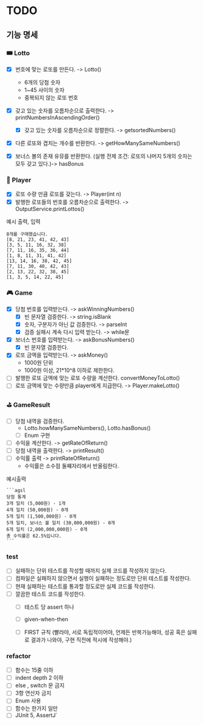 # TODO

## **기능 명세**

### 🎟️ Lotto

- [x] 번호에 맞는 로또를 만든다. -> Lotto()
  - 6개의 당첨 숫자
  - 1~45 사이의 숫자
  - 중복되지 않는 로또 번호

- [x] 갖고 있는 숫자를 오름차순으로 출력한다. -> printNumbersInAscendingOrder()
  - [x] 갖고 있는 숫자를 오름차순으로 정렬한다. -> getsortedNumbers()

- [x] 다른 로또와 겹치는 개수를 반환한다. -> getHowManySameNumbers()
- [x] 보너스 볼의 존재 유뮤를 반환한다. (실행 전제 조건: 로또의 나머지 5개의 숫자는 모두 갖고 있다.)-> hasBonus


### 🤑 Player
- [x] 로또 수량 만큼 로또를 갖는다. -> Player(int n)
- [x] 발행한 로또들의 번호를 오름차순으로 출력한다. -> OutputService.printLottos()

예시 출력, 입력
```
8개를 구매했습니다.
[8, 21, 23, 41, 42, 43] 
[3, 5, 11, 16, 32, 38] 
[7, 11, 16, 35, 36, 44] 
[1, 8, 11, 31, 41, 42] 
[13, 14, 16, 38, 42, 45] 
[7, 11, 30, 40, 42, 43] 
[2, 13, 22, 32, 38, 45] 
[1, 3, 5, 14, 22, 45]

```

### 🎮 Game
- [x] 당첨 번호를 입력받는다.  -> askWinningNumbers()
    - [x] 빈 문자열 검증한다. -> string.isBlank
    - [x] 숫자, 구분자가 아닌 값 검증한다. -> parseInt 
    - [x] 검증 실패시 계속 다시 입력 받는다. -> while문
- [x] 보너스 번호를 입력받는다. -> askBonusNumbers()
    - [x] 빈 문자열 검증한다.
- [x]  로또 금액을 입력받는다. -> askMoney()
   - 1000원 단위
   - 1000원 이상, 21*10^8 이하로 제한한다.
- [ ] 발행한 로또 금액에 맞는 로또 수량을 계산한다. convertMoneyToLotto()
- [ ] 로또 금액에 맞는 수량만큼 player에게 지급한다. -> Player.makeLotto()

### ⛳️  GameResult
- [ ]  당첨 내역을 검증한다.
   - Lotto.howManySameNumbers(), Lotto.hasBonus()
   - [ ] Enum 구현
- [ ] 수익을 계산한다. ->  getRateOfReturn() 
- [ ]  당첨 내역을 출력한다. -> printResult()
  - [ ] 수익률 출력 -> printRateOfReturn() 
      - 수익률은 소수점 둘쨰자리에서 반올림한다.

예시출력

    ```agsl
    당첨 통계
    3개 일치 (5,000원) - 1개
    4개 일치 (50,000원) - 0개
    5개 일치 (1,500,000원) - 0개
    5개 일치, 보너스 볼 일치 (30,000,000원) - 0개
    6개 일치 (2,000,000,000원) - 0개
    총 수익률은 62.5%입니다.
    ```



### test

- [ ]  실패하는 단위 테스트를 작성할 때까지 실제 코드를 작성하지 않는다.
- [ ]  컴파일은 실패하지 않으면서 실행이 실패하는 정도로만 단위 테스트를 작성한다.
- [ ]  현재 실패하는 테스트를 통과할 정도로만 실제 코드를 작성한다.
- [ ]  깔끔한 테스트 코드를 작성한다.
    - [ ]  테스트 당 assert 하나
    - [ ]  given-when-then
    - [ ]  FIRST 규칙 (빨라야, 서로 독립적이어야, 언제든 반복가능해야, 성공 혹은 실패로 결과가 나와야, 구현 직전에 적시에 작성해야.)



### refactor
- [ ] 함수는 15줄 이하
- [ ]  indent depth 2 이하
- [ ] else , switch 문 금지
- [ ]  3항 연산자 금지
- [ ] Enum 사용
- [ ]  함수는 한가지 일만
- [ ]  JUnit 5, AssertJ`